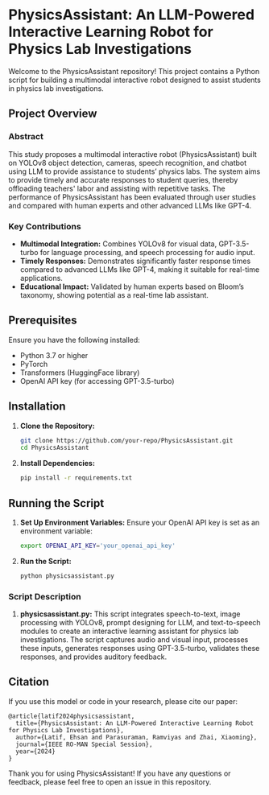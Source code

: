 
# PhysicsAssistant: An LLM-Powered Interactive Learning Robot for Physics Lab Investigations

Welcome to the PhysicsAssistant repository! This project contains a Python script for building a multimodal interactive robot designed to assist students in physics lab investigations.

## Project Overview

### Abstract

This study proposes a multimodal interactive robot (PhysicsAssistant) built on YOLOv8 object detection, cameras, speech recognition, and chatbot using LLM to provide assistance to students’ physics labs. The system aims to provide timely and accurate responses to student queries, thereby offloading teachers' labor and assisting with repetitive tasks. The performance of PhysicsAssistant has been evaluated through user studies and compared with human experts and other advanced LLMs like GPT-4.

### Key Contributions

- **Multimodal Integration:** Combines YOLOv8 for visual data, GPT-3.5-turbo for language processing, and speech processing for audio input.
- **Timely Responses:** Demonstrates significantly faster response times compared to advanced LLMs like GPT-4, making it suitable for real-time applications.
- **Educational Impact:** Validated by human experts based on Bloom’s taxonomy, showing potential as a real-time lab assistant.

## Prerequisites

Ensure you have the following installed:
- Python 3.7 or higher
- PyTorch
- Transformers (HuggingFace library)
- OpenAI API key (for accessing GPT-3.5-turbo)

## Installation

1. **Clone the Repository:**
   ```bash
   git clone https://github.com/your-repo/PhysicsAssistant.git
   cd PhysicsAssistant
   ```

2. **Install Dependencies:**
   ```bash
   pip install -r requirements.txt
   ```

## Running the Script

1. **Set Up Environment Variables:**
   Ensure your OpenAI API key is set as an environment variable:
   ```bash
   export OPENAI_API_KEY='your_openai_api_key'
   ```

2. **Run the Script:**
   ```bash
   python physicsassistant.py
   ```

### Script Description

1. **physicsassistant.py:** This script integrates speech-to-text, image processing with YOLOv8, prompt designing for LLM, and text-to-speech modules to create an interactive learning assistant for physics lab investigations. The script captures audio and visual input, processes these inputs, generates responses using GPT-3.5-turbo, validates these responses, and provides auditory feedback.

## Citation

If you use this model or code in your research, please cite our paper:
```
@article{latif2024physicsassistant,
  title={PhysicsAssistant: An LLM-Powered Interactive Learning Robot for Physics Lab Investigations},
  author={Latif, Ehsan and Parasuraman, Ramviyas and Zhai, Xiaoming},
  journal={IEEE RO-MAN Special Session},
  year={2024}
}
```

Thank you for using PhysicsAssistant! If you have any questions or feedback, please feel free to open an issue in this repository.
